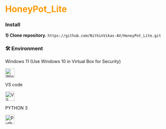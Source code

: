 <h1 style="color: #ff9900; font-weight: bold;">HoneyPot_Lite</h1>

### Install

**1) Clone repository.**
`https://github.com/NithinVikas-AV/HoneyPot_Lite.git`

### 🛠️ Environment

 <p> Windows 11 (Use Windows 10 in Virtual Box for Security)</p>
<img src="https://upload.wikimedia.org/wikipedia/commons/8/87/Windows_logo_-_2021.svg" width="30" alt="Windows 11">
 <p>VS code</p>
<img src="https://upload.wikimedia.org/wikipedia/commons/9/9a/Visual_Studio_Code_1.35_icon.svg" width="30" alt="VS Code">  
 <p>PYTHON 3 </p>
<img src="https://upload.wikimedia.org/wikipedia/commons/c/c3/Python-logo-notext.svg" width="30" alt="Python">  

